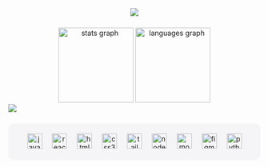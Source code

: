 <div align="center">
  <img src="https://github.com/user-attachments/assets/4606963d-a2cf-4e22-8c80-6fdd29fdf9b8"  />
</div>

###

###

<div align="center">
  <img src="https://github-readme-stats.vercel.app/api?username=iinuyha&hide_title=false&hide_rank=true&show_icons=true&include_all_commits=true&count_private=true&disable_animations=false&theme= shadow_blue&locale=en&hide_border=false" height="150" alt="stats graph"  />
  <img src="https://github-readme-stats.vercel.app/api/top-langs?username=iinuyha&locale=en&hide_title=false&layout=compact&card_width=320&langs_count=5&theme= shadow_blue&hide_border=false" height="150" alt="languages graph"  />
</div>

<a href="https://github.com/ashutosh00710/github-readme-activity-graph">
    <img src="https://github-readme-activity-graph.vercel.app/graph?username=iinuyha&theme=react-dark&bg_color=ffffff&point=58A6FF&hide_border=true&line=58A6FF&color=58A6FF&radius=8" />
</a>

###
<div align="center" style="background-color: #F5F5F7; padding: 20px; border-radius: 10px;">
  <img src="https://cdn.jsdelivr.net/gh/devicons/devicon/icons/javascript/javascript-original.svg" height="30" alt="javascript logo"  />
  <img width="12" />
  <img src="https://cdn.jsdelivr.net/gh/devicons/devicon/icons/react/react-original.svg" height="30" alt="react logo"  />
  <img width="12" />
  <img src="https://cdn.jsdelivr.net/gh/devicons/devicon/icons/html5/html5-original.svg" height="30" alt="html5 logo"  />
  <img width="12" />
  <img src="https://cdn.jsdelivr.net/gh/devicons/devicon/icons/css3/css3-original.svg" height="30" alt="css3 logo"  />
  <img width="12" />
  <img src="https://cdn.jsdelivr.net/gh/devicons/devicon/icons/tailwindcss/tailwindcss-original-wordmark.svg" height="30" alt="tailwindcss logo"  />
  <img width="12" />
  <img src="https://cdn.jsdelivr.net/gh/devicons/devicon/icons/nodejs/nodejs-original.svg" height="30" alt="nodejs logo"  />
  <img width="12" />
  <img src="https://cdn.jsdelivr.net/gh/devicons/devicon/icons/mongodb/mongodb-original.svg" height="30" alt="mongodb logo"  />
  <img width="12" />
  <img src="https://cdn.jsdelivr.net/gh/devicons/devicon/icons/figma/figma-original.svg" height="30" alt="figma logo"  />
  <img width="12" />
  <img src="https://cdn.jsdelivr.net/gh/devicons/devicon/icons/python/python-original.svg" height="30" alt="python logo"  />
</div>


